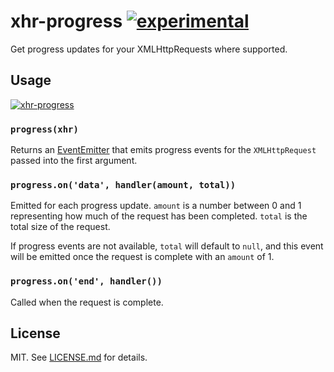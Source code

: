 # xhr-progress [![experimental](http://hughsk.github.io/stability-badges/dist/experimental.svg)](http://github.com/hughsk/stability-badges) #

Get progress updates for your XMLHttpRequests where supported.

## Usage ##

[![xhr-progress](https://nodei.co/npm/xhr-progress.png?mini=true)](https://nodei.co/npm/xhr-progress)

### `progress(xhr)` ###

Returns an [EventEmitter](http://nodejs.org/api/events.html#events_class_events_eventemitter)
that emits progress events for the `XMLHttpRequest` passed into the first
argument.

### `progress.on('data', handler(amount, total))` ###

Emitted for each progress update. `amount` is a number between 0 and 1
representing how much of the request has been completed. `total` is the
total size of the request.

If progress events are not available, `total` will default to `null`,
and this event will be emitted once the request is complete with an
`amount` of 1.

### `progress.on('end', handler())` ###

Called when the request is complete.

## License ##

MIT. See [LICENSE.md](http://github.com/hughsk/xhr-progress/blob/master/LICENSE.md) for details.
